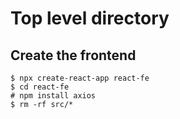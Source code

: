 # Top level directory

## Create the frontend
```
$ npx create-react-app react-fe
$ cd react-fe
# npm install axios
$ rm -rf src/*
```